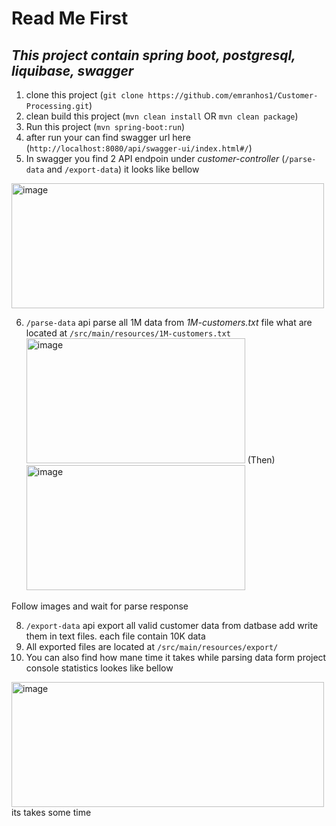 # Read Me First

## *This project contain spring boot, postgresql, liquibase, swagger*
1. clone this project  (```git clone https://github.com/emranhos1/Customer-Processing.git```)
2. clean build this project (```mvn clean install``` OR ```mvn clean package```)
3. Run this project (```mvn spring-boot:run```)
4. after run your can find swagger url here (```http://localhost:8080/api/swagger-ui/index.html#/```)
5. In swagger you find 2 API endpoin under *customer-controller* (```/parse-data``` and ```/export-data```) it looks like bellow
<img width="500" height="200" alt="image" src="https://user-images.githubusercontent.com/20554949/227706728-cefe746b-bc43-4851-b20c-1c7116abb6b8.png">

6.  ```/parse-data``` api parse all 1M data from *1M-customers.txt*  file what are located at ```/src/main/resources/1M-customers.txt```
<img width="350" height="200" alt="image" src="https://user-images.githubusercontent.com/20554949/227707589-bbad53bb-d8a4-452d-ba0d-7e20787ab063.png"> (Then) <img width="350" height="200" alt="image" src="https://user-images.githubusercontent.com/20554949/227707618-5bd78939-bec4-4188-9a99-b7a625d3642b.png">

Follow images and wait for parse response

8.  ```/export-data``` api export all valid customer data from datbase add write them in text files. each file contain 10K data 
9.  All exported files are located at ```/src/main/resources/export/```
10.  You can also find how mane time it takes while parsing data form project console statistics lookes like bellow
<img width="500" height="200" alt="image" src="https://user-images.githubusercontent.com/20554949/227708195-5fdffe13-90b8-456d-ba99-25bcbfab3732.png">
its takes some time 

